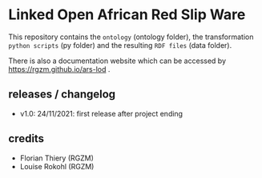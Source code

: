 # Linked Open African Red Slip Ware
     
This repository contains the `ontology` (ontology folder), the transformation `python scripts` (py folder) and the resulting `RDF files` (data folder).
         
There is also a documentation website which can be accessed by <https://rgzm.github.io/ars-lod> .
 
## releases / changelog 

-   v1.0: 24/11/2021: first release after project ending

## credits

-   Florian Thiery (RGZM)
-   Louise Rokohl (RGZM)

